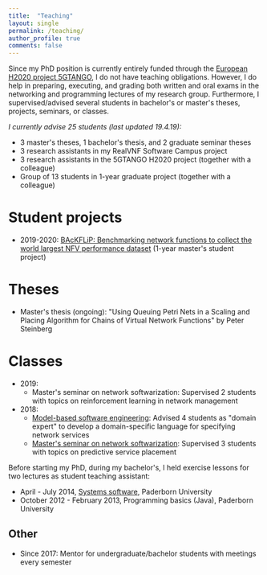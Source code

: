 ```yaml
---
title:  "Teaching"
layout: single
permalink: /teaching/
author_profile: true
comments: false
---
```


Since my PhD position is currently entirely funded through the [European H2020 project 5GTANGO](http://5gtango.eu/), I do not have teaching obligations. However, I do help in preparing, executing, and grading both written and oral exams in the networking and programming lectures of my research group. Furthermore, I supervised/advised several students in bachelor's or master's theses, projects, seminars, or classes.

*I currently advise 25 students (last updated 19.4.19):*

* 3 master's theses, 1 bachelor's thesis, and 2 graduate seminar theses
* 3 research assistants in my RealVNF Software Campus project
* 3 research assistants in the 5GTANGO H2020 project (together with a colleague)
* Group of 13 students in 1-year graduate project (together with a colleague)

# Student projects

* 2019-2020: [BAcKFLiP: Benchmarking network functions to collect the world largest NFV performance dataset](https://cs.uni-paderborn.de/cn/teaching/theses-student-projects/student-project-groups-ongoing/backflip/) (1-year master's student project)

# Theses

* Master's thesis (ongoing): "Using Queuing Petri Nets in a Scaling and Placing Algorithm for Chains of Virtual Network Functions" by Peter Steinberg

# Classes

* 2019:
  * Master's seminar on network softwarization: Supervised 2 students with topics on reinforcement learning in network management
* 2018: 
  * [Model-based software engineering](https://mde-lab-sessions.github.io/running-example-for-lecture/#mbse): Advised 4 students as "domain expert" to develop a domain-specific language for specifying network services
  * [Master's seminar on network softwarization](https://cs.uni-paderborn.de/cn/teaching/courses/prior-terms/ss-2018/pro-seminar-rechnernetze/): Supervised 3 students with topics on predictive service placement

Before starting my PhD, during my bachelor's, I held exercise lessons for two lectures as student teaching assistant:

* April - July 2014, [Systems software](https://cs.uni-paderborn.de/cn/teaching/courses/konzepte-und-methoden-der-systemsoftware/), Paderborn University
* October 2012 - February 2013, Programming basics (Java), Paderborn University

## Other

* Since 2017: Mentor for undergraduate/bachelor students with meetings every semester
